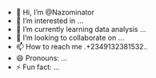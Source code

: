 - 👋 Hi, I’m @Nazominator
- 👀 I’m interested in ...
- 🌱 I’m currently learning data analysis ...
- 💞️ I’m looking to collaborate on ...
- 📫 How to reach me .+2349132381532..
- 😄 Pronouns: ...
- ⚡ Fun fact: ...

<!---
Nazominator/Nazominator is a ✨ special ✨ repository because its `README.md` (this file) appears on your GitHub profile.
You can click the Preview link to take a look at your changes.
--->

